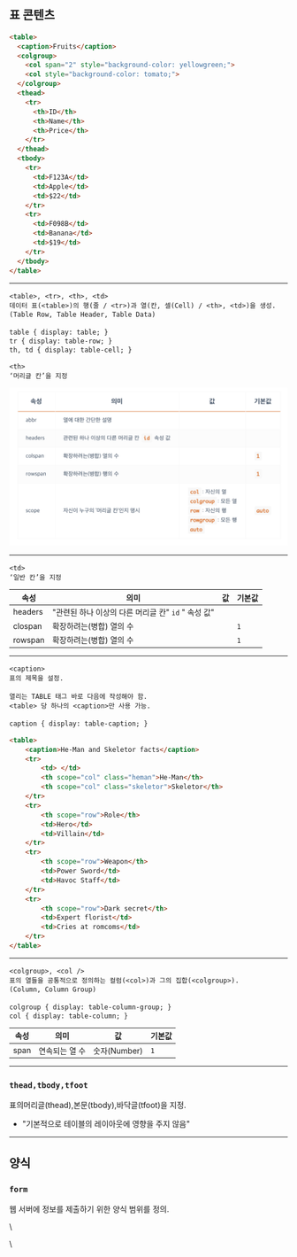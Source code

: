 <h2>표 콘텐츠</h2>

```HTML
<table>
  <caption>Fruits</caption>
  <colgroup>
    <col span="2" style="background-color: yellowgreen;">
    <col style="background-color: tomato;">
  </colgroup>
  <thead>
    <tr>
      <th>ID</th>
      <th>Name</th>
      <th>Price</th>
    </tr>
  </thead>
  <tbody>
    <tr>
      <td>F123A</td>
      <td>Apple</td>
      <td>$22</td>
    </tr>
    <tr>
      <td>F098B</td>
      <td>Banana</td>
      <td>$19</td>
    </tr>
  </tbody>
</table>
```

***

```
<table>, <tr>, <th>, <td>
데이터 표(<table>)의 행(줄 / <tr>)과 열(칸, 셀(Cell) / <th>, <td>)을 생성.
(Table Row, Table Header, Table Data)

table { display: table; }
tr { display: table-row; }
th, td { display: table-cell; }
```
```
<th>
‘머리글 칸’을 지정
```
<img src="./img(md)/th.png" width="650px" title="th img" alt="screenshot"></img>

***

```
<td>
‘일반 칸’을 지정
```
<table>
    <thead>
        <tr>
            <th>속성</th>
            <th>의미</th>
            <th>값</th>
            <th>기본값</th>
        </tr>
    </thead>
    <tbody>
    <tr>
        <td>headers</td>
        <td>
            "관련된 하나 이상의 다른 머리글 칸" <code>id</code> " 속성 값"
        </td>
        <td></td>
        <td></td>
    </tr>
    <tr>
        <td>clospan</td>
        <td>확장하려는(병합) 열의 수</td>
        <td></td>
        <td>
            <code>1</code>
        </td>
    </tr>
    <tr>
        <td>rowspan</td>
        <td>확장하려는(병합) 열의 수</td>
        <td></td>
        <td>
            <code>1</code>
        </td>
    </tr>
    </tbody>
</table>

***

```
<caption>
표의 제목을 설정.

열리는 TABLE 태그 바로 다음에 작성해야 함.
<table> 당 하나의 <caption>만 사용 가능.

caption { display: table-caption; }
```

```HTML
<table>
    <caption>He-Man and Skeletor facts</caption>
    <tr>
        <td> </td>
        <th scope="col" class="heman">He-Man</th>
        <th scope="col" class="skeletor">Skeletor</th>
    </tr>
    <tr>
        <th scope="row">Role</th>
        <td>Hero</td>
        <td>Villain</td>
    </tr>
    <tr>
        <th scope="row">Weapon</th>
        <td>Power Sword</td>
        <td>Havoc Staff</td>
    </tr>
    <tr>
        <th scope="row">Dark secret</th>
        <td>Expert florist</td>
        <td>Cries at romcoms</td>
    </tr>
</table>
```

***

```
<colgroup>, <col />
표의 열들을 공통적으로 정의하는 컬럼(<col>)과 그의 집합(<colgroup>).
(Column, Column Group)

colgroup { display: table-column-group; }
col { display: table-column; }
```
<table>
    <thead>
        <tr>
            <th>속성</th>
            <th>의미</th>
            <th>값</th>
            <th>기본값</th>
        </tr>    
    <thead>
    <tbody>
        <tr>
            <td>span</td>
            <td>연속되는 열 수</td>
            <td>숫자(Number)</td>
            <td>
                <code>1</code>
            </td>
        </tr>
    <tbody>
</table>

***

<h3>
    <code>thead,tbody,tfoot</code>
</h3>

<p>
    표의머리글(thead),본문(tbody),바닥글(tfoot)을 지정.
</p>

<ul>
    <li>
    "기본적으로 테이블의 레이아웃에 영향을 주지 않음"
    </li>
</ul>

***

<h2>양식</h2>

<h3>
    <code>form</code>
</h3>
<p>
   웹 서버에 정보를 제출하기 위한 양식 범위를 정의.
</p>

\\<form>\\